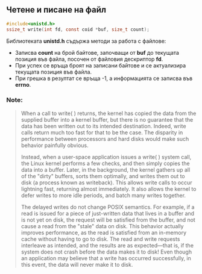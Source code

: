 ## Четене и писане на файл

```c
#include<unistd.h>
ssize_t write(int fd, const coid *buf, size_t count);
```

Библиотеката **unistd.h** съдържа методи за работа с файлове:
- Записва **count** на брой байтове, започващи от **buf** до текущата позиция във файла, посочен от файловия дескриптор **fd**.
- При успех се връща броят на записани байтове и се актуализира текущата позиция във файла.
- При грешка в резултат се връща -1, а информацията се записва във **errno**.

### Note:

> When a call to write( ) returns, the kernel has copied the data from the supplied buffer into a kernel buffer, but there is no guarantee that the data has been written out to its intended destination. Indeed, write calls return much too fast for that to be the case. The disparity in performance between processors and hard disks would make such behavior painfully obvious. 
>
> Instead, when a user-space application issues a write( ) system call, the Linux kernel performs a few checks, and then simply copies the data into a buffer. Later, in the background, the kernel gathers up all of the "dirty" buffers, sorts them optimally, and writes them out to disk (a process known as writeback). This allows write calls to occur lightning fast, returning almost immediately. It also allows the kernel to defer writes to more idle periods, and batch many writes together.
>
> The delayed writes do not change POSIX semantics. For example, if a read is issued for a piece of just-written data that lives in a buffer and is not yet on disk, the request will be satisfied from the buffer, and not cause a read from the "stale" data on disk. This behavior actually improves performance, as the read is satisfied from an in-memory cache without having to go to disk. The read and write requests interleave as intended, and the results are as expected—that is, if the system does not crash before the data makes it to disk! Even though an application may believe that a write has occurred successfully, in this event, the data will never make it to disk. 
